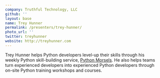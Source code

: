 ```yaml
---
company: Truthful Technology, LLC
github: ''
layout: base
name: Trey Hunner
permalink: /presenters/trey-hunner/
photo_url: ''
twitter: treyhunner
website: http://treyhunner.com
---
```


Trey Hunner helps Python developers level-up their skills through his weekly Python skill-building service, [Python Morsels](https://www.pythonmorsels.com/). He also helps teams turn experienced developers into experienced Python developers through on-site Python training workshops and courses.